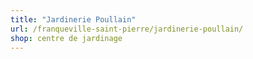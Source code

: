 ```yaml
---
title: "Jardinerie Poullain"
url: /franqueville-saint-pierre/jardinerie-poullain/
shop: centre de jardinage
---
```

